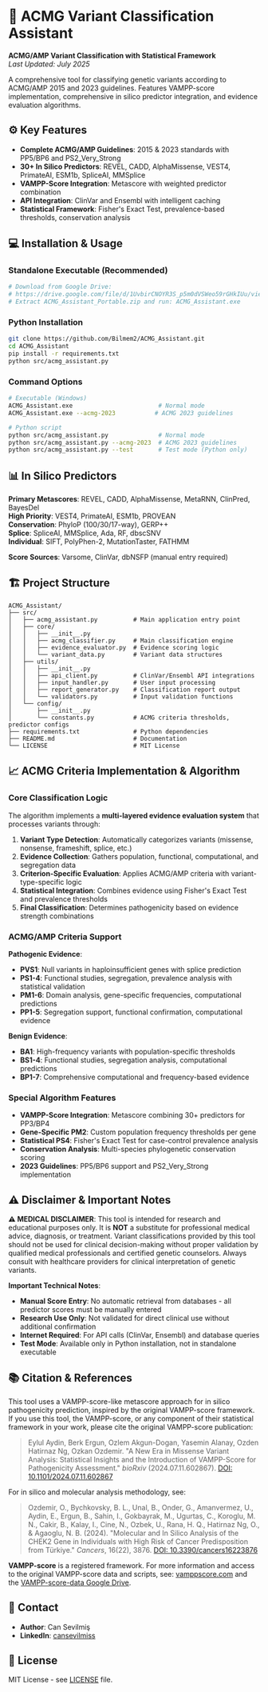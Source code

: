 # 🧬 ACMG Variant Classification Assistant

**ACMG/AMP Variant Classification with Statistical Framework**  
*Last Updated: July 2025*

A comprehensive tool for classifying genetic variants according to ACMG/AMP 2015 and 2023 guidelines. Features VAMPP-score implementation, comprehensive in silico predictor integration, and evidence evaluation algorithms.

## ⚙️ Key Features

- **Complete ACMG/AMP Guidelines**: 2015 & 2023 standards with PP5/BP6 and PS2_Very_Strong
- **30+ In Silico Predictors**: REVEL, CADD, AlphaMissense, VEST4, PrimateAI, ESM1b, SpliceAI, MMSplice
- **VAMPP-Score Integration**: Metascore with weighted predictor combination
- **API Integration**: ClinVar and Ensembl with intelligent caching
- **Statistical Framework**: Fisher's Exact Test, prevalence-based thresholds, conservation analysis

## 💻 Installation & Usage

### Standalone Executable (Recommended)
```bash
# Download from Google Drive: 
# https://drive.google.com/file/d/1UvbirCNOYR3S_p5m0dVSWeo59rGHkIUu/view?usp=sharing
# Extract ACMG_Assistant_Portable.zip and run: ACMG_Assistant.exe
```

### Python Installation
```bash
git clone https://github.com/Bilmem2/ACMG_Assistant.git
cd ACMG_Assistant
pip install -r requirements.txt
python src/acmg_assistant.py
```

### Command Options
```bash
# Executable (Windows)
ACMG_Assistant.exe                        # Normal mode
ACMG_Assistant.exe --acmg-2023           # ACMG 2023 guidelines

# Python script
python src/acmg_assistant.py              # Normal mode
python src/acmg_assistant.py --acmg-2023  # ACMG 2023 guidelines
python src/acmg_assistant.py --test       # Test mode (Python only)
```

## 📊 In Silico Predictors

**Primary Metascores**: REVEL, CADD, AlphaMissense, MetaRNN, ClinPred, BayesDel  
**High Priority**: VEST4, PrimateAI, ESM1b, PROVEAN  
**Conservation**: PhyloP (100/30/17-way), GERP++  
**Splice**: SpliceAI, MMSplice, Ada, RF, dbscSNV  
**Individual**: SIFT, PolyPhen-2, MutationTaster, FATHMM

**Score Sources**: Varsome, ClinVar, dbNSFP (manual entry required)


## 🏗️ Project Structure

```
ACMG_Assistant/
├── src/
│   ├── acmg_assistant.py          # Main application entry point
│   ├── core/
│   │   ├── __init__.py
│   │   ├── acmg_classifier.py     # Main classification engine
│   │   ├── evidence_evaluator.py  # Evidence scoring logic
│   │   └── variant_data.py        # Variant data structures
│   ├── utils/
│   │   ├── __init__.py
│   │   ├── api_client.py          # ClinVar/Ensembl API integrations
│   │   ├── input_handler.py       # User input processing
│   │   ├── report_generator.py    # Classification report output
│   │   └── validators.py          # Input validation functions
│   └── config/
│       ├── __init__.py
│       └── constants.py           # ACMG criteria thresholds, predictor configs
├── requirements.txt               # Python dependencies
├── README.md                      # Documentation
└── LICENSE                        # MIT License
```

## 📈 ACMG Criteria Implementation & Algorithm

### Core Classification Logic
The algorithm implements a **multi-layered evidence evaluation system** that processes variants through:

1. **Variant Type Detection**: Automatically categorizes variants (missense, nonsense, frameshift, splice, etc.)
2. **Evidence Collection**: Gathers population, functional, computational, and segregation data
3. **Criterion-Specific Evaluation**: Applies ACMG/AMP criteria with variant-type-specific logic
4. **Statistical Integration**: Combines evidence using Fisher's Exact Test and prevalence thresholds
5. **Final Classification**: Determines pathogenicity based on evidence strength combinations

### ACMG/AMP Criteria Support

**Pathogenic Evidence**:
- **PVS1**: Null variants in haploinsufficient genes with splice prediction
- **PS1-4**: Functional studies, segregation, prevalence analysis with statistical validation
- **PM1-6**: Domain analysis, gene-specific frequencies, computational predictions
- **PP1-5**: Segregation support, functional confirmation, computational evidence

**Benign Evidence**:
- **BA1**: High-frequency variants with population-specific thresholds
- **BS1-4**: Functional studies, segregation analysis, computational predictions
- **BP1-7**: Comprehensive computational and frequency-based evidence

### Special Algorithm Features
- **VAMPP-Score Integration**: Metascore combining 30+ predictors for PP3/BP4
- **Gene-Specific PM2**: Custom population frequency thresholds per gene
- **Statistical PS4**: Fisher's Exact Test for case-control prevalence analysis
- **Conservation Analysis**: Multi-species phylogenetic conservation scoring
- **2023 Guidelines**: PP5/BP6 support and PS2_Very_Strong implementation

## ⚠️ Disclaimer & Important Notes

**⚠️ MEDICAL DISCLAIMER**: This tool is intended for research and educational purposes only. It is **NOT** a substitute for professional medical advice, diagnosis, or treatment. Variant classifications provided by this tool should not be used for clinical decision-making without proper validation by qualified medical professionals and certified genetic counselors. Always consult with healthcare providers for clinical interpretation of genetic variants.

**Important Technical Notes**:
- **Manual Score Entry**: No automatic retrieval from databases - all predictor scores must be manually entered
- **Research Use Only**: Not validated for direct clinical use without additional confirmation
- **Internet Required**: For API calls (ClinVar, Ensembl) and database queries
- **Test Mode**: Available only in Python installation, not in standalone executable

## 📚 Citation & References
This tool uses a VAMPP-score-like metascore approach for in silico pathogenicity prediction, inspired by the original VAMPP-score framework. If you use this tool, the VAMPP-score, or any component of their statistical framework in your work, please cite the original VAMPP-score publication:

> Eylul Aydin, Berk Ergun, Ozlem Akgun-Dogan, Yasemin Alanay, Ozden Hatirnaz Ng, Ozkan Ozdemir. "A New Era in Missense Variant Analysis: Statistical Insights and the Introduction of VAMPP-Score for Pathogenicity Assessment." *bioRxiv* (2024.07.11.602867). [DOI: 10.1101/2024.07.11.602867](https://doi.org/10.1101/2024.07.11.602867)

For in silico and molecular analysis methodology, see:

> Ozdemir, O., Bychkovsky, B. L., Unal, B., Onder, G., Amanvermez, U., Aydin, E., Ergun, B., Sahin, I., Gokbayrak, M., Ugurtas, C., Koroglu, M. N., Cakir, B., Kalay, I., Cine, N., Ozbek, U., Rana, H. Q., Hatirnaz Ng, O., & Agaoglu, N. B. (2024). "Molecular and In Silico Analysis of the CHEK2 Gene in Individuals with High Risk of Cancer Predisposition from Türkiye." *Cancers*, 16(22), 3876. [DOI: 10.3390/cancers16223876](https://doi.org/10.3390/cancers16223876)

**VAMPP-score** is a registered framework. For more information and access to the original VAMPP-score data and scripts, see: [vamppscore.com](https://vamppscore.com/) and the [VAMPP-score-data Google Drive](https://drive.google.com/drive/folders/1emkHcTlxgjH6G-2Yl4wQQnKi5Wsip4IY?usp=drive_link).

## 👤 Contact

- **Author**: Can Sevilmiş
- **LinkedIn**: [cansevilmiss](https://linkedin.com/in/cansevilmiss)

## 📄 License

MIT License - see [LICENSE](LICENSE) file.
